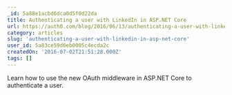 ```yaml
---
_id: 5a88e1acbd6dca0d5f0d22da
title: Authenticating a user with LinkedIn in ASP.NET Core
url: https://auth0.com/blog/2016/06/13/authenticating-a-user-with-linkedin-in-aspnet-core/
category: articles
slug: 'authenticating-a-user-with-linkedin-in-asp-net-core'
user_id: 5a83ce59d6eb0005c4ecda2c
createdOn: '2016-07-02T21:51:28.000Z'
tags: []
---
```


Learn how to use the new OAuth middleware in ASP.NET Core to authenticate a user.
